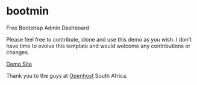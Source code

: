 # bootmin
Free Bootstrap Admin Dashboard 

<p>Please feel free to contribute, clone and use this demo as you wish. I don't have time to evolve this template and would welcome any contributions or changes.</p>

<a href="https://www.openhost.co.za/download/bootmin/" title="Bootmin Demo" target="_blank">Demo Site</a>

<p>Thank you to the guys at <a href="https://www.openhost.co.za/" title="Web hosting" target="_blank">Openhost</a> South Africa.
